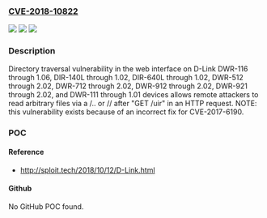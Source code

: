 ### [CVE-2018-10822](https://cve.mitre.org/cgi-bin/cvename.cgi?name=CVE-2018-10822)
![](https://img.shields.io/static/v1?label=Product&message=n%2Fa&color=blue)
![](https://img.shields.io/static/v1?label=Version&message=n%2Fa&color=blue)
![](https://img.shields.io/static/v1?label=Vulnerability&message=n%2Fa&color=brighgreen)

### Description

Directory traversal vulnerability in the web interface on D-Link DWR-116 through 1.06, DIR-140L through 1.02, DIR-640L through 1.02, DWR-512 through 2.02, DWR-712 through 2.02, DWR-912 through 2.02, DWR-921 through 2.02, and DWR-111 through 1.01 devices allows remote attackers to read arbitrary files via a /.. or // after "GET /uir" in an HTTP request.  NOTE: this vulnerability exists because of an incorrect fix for CVE-2017-6190.

### POC

#### Reference
- http://sploit.tech/2018/10/12/D-Link.html

#### Github
No GitHub POC found.

